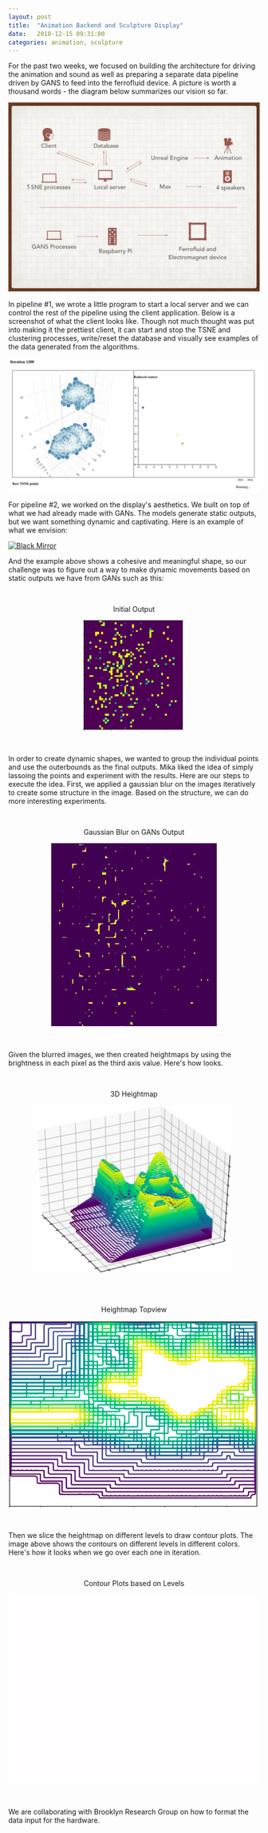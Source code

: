 ```yaml
---
layout: post
title:  "Animation Backend and Sculpture Display"
date:   2018-12-15 09:31:00
categories: animation, sculpture
---
```

For the past two weeks, we focused on building the architecture for driving the animation and sound as well as preparing a separate data pipeline driven by GANS to feed into the ferrofluid device. A picture is worth a thousand words - the diagram below summarizes our vision so far.

![Technical Diagram](/assets/images/architecture.jpeg)

In pipeline #1, we wrote a little program to start a local server and we can control the rest of the pipeline using the client application. Below is a screenshot of what the client looks like. Though not much thought was put into making it the prettiest client, it can start and stop the TSNE and clustering processes, write/reset the database and visually see examples of the data generated from the algorithms. 

![Screenshot of data pipeline client](/assets/images/TSNE_client.jpeg)

For pipeline #2, we worked on the display's aesthetics. We built on top of what we had already made with GANs. The models generate static outputs, but we want something dynamic and captivating. Here is an example of what we envision:

[![Black Mirror](https://img.youtube.com/vi/1Mhz5bCugFM/0.jpg)](https://www.youtube.com/watch?v=1Mhz5bCugFM)

And the example above shows a cohesive and meaningful shape, so our challenge was to figure out a way to make dynamic movements based on static outputs we have from GANs such as this:

<br/>
<p align="center"> 
 Initial Output
</p>
<p align="center"> 
  <img src="/assets/images/initialview.png">
</p>
<br/>

In order to create dynamic shapes, we wanted to group the individual points and use the outerbounds as the final outputs. Mika liked the idea of simply lassoing the points and experiment with the results. Here are our steps to execute the idea. First, we applied a gaussian blur on the images iteratively to create some structure in the image. Based on the structure, we can do more interesting experiments. 

<br/>
<p align="center"> 
 Gaussian Blur on GANs Output
</p>
<p align="center"> 
  <img src="/assets/images/blurring.gif">
</p>
<br/>

Given the blurred images, we then created heightmaps by using the brightness in each pixel as the third axis value. Here's how looks. 

<br/>
<p align="center"> 
 3D Heightmap
</p>
<p align="center"> 
  <img src="/assets/images/3dmap.png">
</p>
<br/>

<br/>
<p align="center"> 
 Heightmap Topview
</p>
<p align="center"> 
  <img src="/assets/images/topview.png">
</p>
<br/>

Then we slice the heightmap on different levels to draw contour plots. The image above shows the contours on different levels in different colors. Here's how it looks when we go over each one in iteration. 

<br/>
<p align="center"> 
  Contour Plots based on Levels
</p>
<p align="center"> 
  <img src="/assets/images/morphing.gif">
</p>
<br/>

We are collaborating with Brooklyn Research Group on how to format the data input for the hardware.

